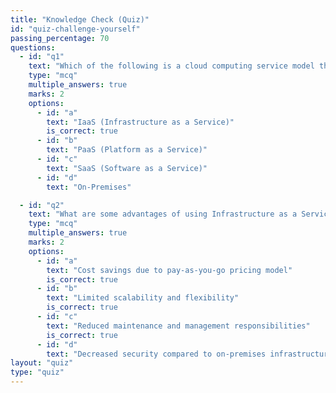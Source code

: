 ```yaml
---
title: "Knowledge Check (Quiz)"
id: "quiz-challenge-yourself"
passing_percentage: 70
questions:
  - id: "q1"
    text: "Which of the following is a cloud computing service model that provides virtualized computing resources over the internet?"
    type: "mcq"
    multiple_answers: true
    marks: 2
    options:
      - id: "a"
        text: "IaaS (Infrastructure as a Service)"
        is_correct: true
      - id: "b"
        text: "PaaS (Platform as a Service)"
      - id: "c"
        text: "SaaS (Software as a Service)"
      - id: "d"
        text: "On-Premises"

  - id: "q2"
    text: "What are some advantages of using Infrastructure as a Service (IaaS)?"
    type: "mcq"
    multiple_answers: true
    marks: 2
    options:
      - id: "a"
        text: "Cost savings due to pay-as-you-go pricing model"
        is_correct: true
      - id: "b"
        text: "Limited scalability and flexibility"
        is_correct: true
      - id: "c"
        text: "Reduced maintenance and management responsibilities"
        is_correct: true
      - id: "d"
        text: "Decreased security compared to on-premises infrastructure"
layout: "quiz"
type: "quiz"
---
```

